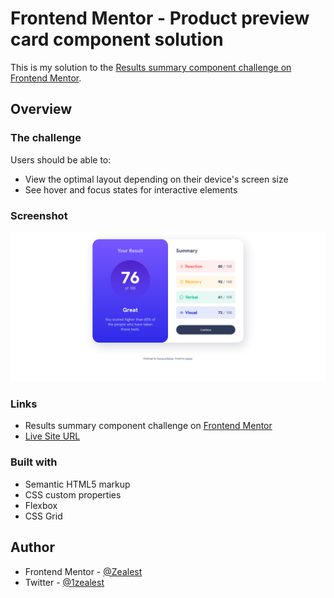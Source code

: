 # Frontend Mentor - Product preview card component solution

This is my solution to the [Results summary component challenge on Frontend Mentor](https://www.frontendmentor.io/challenges/results-summary-component-CE_K6s0maV).

## Overview

### The challenge

Users should be able to:

- View the optimal layout depending on their device's screen size
- See hover and focus states for interactive elements

### Screenshot

![](./screenshot.png)

### Links

- Results summary component challenge on [Frontend Mentor](https://www.frontendmentor.io/challenges/results-summary-component-CE_K6s0maV)
- [Live Site URL](https://zealest.github.io/__product-preview-card-component)

### Built with

- Semantic HTML5 markup
- CSS custom properties
- Flexbox
- CSS Grid

## Author

- Frontend Mentor - [@Zealest](https://www.frontendmentor.io/profile/Zealest)
- Twitter - [@1zealest](https://www.twitter.com/1zealest)
